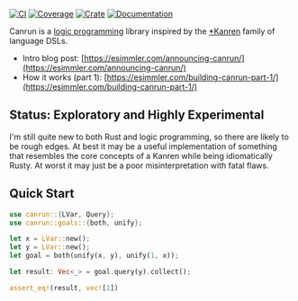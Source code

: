 [![CI](https://github.com/tgecho/canrun_rs/actions/workflows/tests.yml/badge.svg)](https://github.com/tgecho/canrun_rs/actions/workflows/tests.yml)
[![Coverage](https://img.shields.io/codecov/c/gh/tgecho/canrun_rs?token=7HSAMYDWEB)](https://codecov.io/gh/tgecho/canrun_rs)
[![Crate](https://img.shields.io/crates/v/canrun.svg)](https://crates.io/crates/canrun)
[![Documentation](https://docs.rs/canrun/badge.svg)](https://docs.rs/canrun/latest/canrun/)

Canrun is a [logic programming](https://en.wikipedia.org/wiki/Logic_programming)
library inspired by the [\*Kanren](http://minikanren.org/) family of language
DSLs.

- Intro blog post: [https://esimmler.com/announcing-canrun/](https://esimmler.com/announcing-canrun/)
- How it works (part 1): [https://esimmler.com/building-canrun-part-1/](https://esimmler.com/building-canrun-part-1/)

## Status: Exploratory and Highly Experimental

I'm still quite new to both Rust and logic programming, so there are likely to
be rough edges. At best it may be a useful implementation of something that
resembles the core concepts of a Kanren while being idiomatically Rusty. At
worst it may just be a poor misinterpretation with fatal flaws.

## Quick Start

```rust
use canrun::{LVar, Query};
use canrun::goals::{both, unify};

let x = LVar::new();
let y = LVar::new();
let goal = both(unify(x, y), unify(1, x));

let result: Vec<_> = goal.query(y).collect();

assert_eq!(result, vec![1])
```
